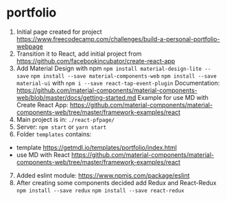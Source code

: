 # portfolio

1. Initial page created for project https://www.freecodecamp.com/challenges/build-a-personal-portfolio-webpage
2. Transition it to React, add initial project from
https://github.com/facebookincubator/create-react-app
3. Add Material Design with npm
`npm install material-design-lite --save`
`npm install --save material-components-web`
`npm install --save material-ui` with `npm i --save react-tap-event-plugin`
Documentation:
https://github.com/material-components/material-components-web/blob/master/docs/getting-started.md
Example for use MD with Create React App:
https://github.com/material-components/material-components-web/tree/master/framework-examples/react
4. Main project is in:
`./react-pfpage/`
5. Server:
`npm start` or `yarn start`
6. Folder `templates` contains:
- template https://getmdl.io/templates/portfolio/index.html
- use MD with React https://github.com/material-components/material-components-web/tree/master/framework-examples/react
7. Added eslint module:
https://www.npmjs.com/package/eslint
8. After creating some components decided add Redux and React-Redux
`npm install --save redux`
`npm install --save react-redux`
